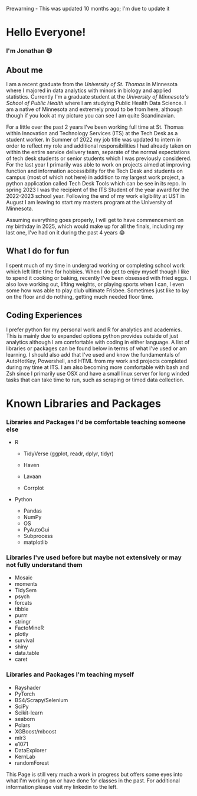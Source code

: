Prewarning - This was updated 10 months ago; I'm due to update it

# Hello Everyone!

### I'm Jonathan 😄

## About me

I am a recent graduate from the *University of St. Thomas* in Minnesota where I majored in data analytics with minors in biology and applied statistics. Currently I'm a graduate student at the *University of Minnesota's School of Public Health* where I am studying Public Health Data Science. I am a native of Minnesota and extremely proud to be from here, although though if you look at my picture you can see I am quite Scandinavian.

For a little over the past 2 years I've been working full time at St. Thomas within Innovation and Technology Services (ITS) at the Tech Desk as a student worker. In Summer of 2022 my job title was updated to intern in order to reflect my role and additional responsibilities I had already taken on within the entire service delivery team, separate of the normal expectations of tech desk students or senior students which I was previously considered. For the last year I primarily was able to work on projects aimed at improving function and information accessibility for the Tech Desk and students on campus (most of which not here) in addition to my largest work project, a python application called Tech Desk Tools which can be see in its repo. In spring 2023 I was the recipient of the ITS Student of the year award for the 2022-2023 school year. Following the end of my work eligibility at UST in August I am leaving to start my masters program at the University of Minnesota.

Assuming everything goes properly, I will get to have commencement on my birthday in 2025, which would make up for all the finals, including my last one, I've had on it during the past 4 years 😂

## What I do for fun

I spent much of my time in undergrad working or completing school work which left little time for hobbies. When I do get to enjoy myself though I like to spend it cooking or baking, recently I've been obsessed with fried eggs. I also love working out, lifting weights, or playing sports when I can, I even some how was able to play club ultimate Frisbee. Sometimes just like to lay on the floor and do nothing, getting much needed floor time.

## Coding Experiences

I prefer python for my personal work and R for analytics and academics. This is mainly due to expanded options python provides outside of just analytics although I am comfortable with coding in either language. A list of libraries or packages can be found below in terms of what I've used or am learning. I should also add that I've used and know the fundamentals of AutoHotKey, Powershell, and HTML from my work and projects completed during my time at ITS. I am also becoming more comfortable with bash and Zsh since I primarily use OSX and have a small linux server for long winded tasks that can take time to run, such as scraping or timed data collection.

# Known Libraries and Packages

### Libraries and Packages I'd be comfortable teaching someone else

-   R

    -   TidyVerse (ggplot, readr, dplyr, tidyr)

    -   Haven

    -   Lavaan

    -   Corrplot

-   Python

    -   Pandas
    -   NumPy
    -   OS
    -   PyAutoGui
    -   Subprocess
    -   matplotlib

### Libraries I've used before but maybe not extensively or may not fully understand them

-   Mosaic
-   moments
-   TidySem
-   psych
-   forcats
-   tibble
-   purrr
-   stringr
-   FactoMineR
-   plotly
-   survival
-   shiny
-   data.table
-   caret

### Libraries and Packages I'm teaching myself

-   Rayshader
-   PyTorch
-   BS4/Scrapy/Selenium
-   SciPy
-   Scikit-learn
-   seaborn
-   Polars
-   XGBoost/mboost
-   mlr3
-   e1071
-   DataExplorer
-   KernLab
-   randomForest

This Page is still very much a work in progress but offers some eyes into what I'm working on or have done for classes in the past. For additional information please visit my linkedin to the left.
